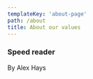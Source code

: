 ```yaml
---
templateKey: 'about-page'
path: /about
title: About our values
---
```

### Speed reader
By Alex Hays